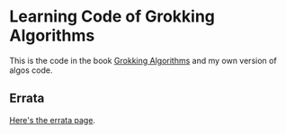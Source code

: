 # Learning Code of Grokking Algorithms

This is the code in the book [Grokking Algorithms](https://www.manning.com/bhargava) and my own version of algos code.


## Errata

[Here's the errata page](http://adit.io/errata.html).
